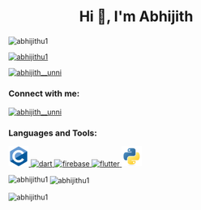 <h1 align="center">Hi 👋, I'm Abhijith</h1>
<h3 align="center"></h3>

<p align="left"> <img src="https://komarev.com/ghpvc/?username=abhijithu1&label=Profile%20views&color=0e75b6&style=flat" alt="abhijithu1" /> </p>

<p align="left"> <a href="https://github.com/ryo-ma/github-profile-trophy"><img src="https://github-profile-trophy.vercel.app/?username=abhijithu1" alt="abhijithu1" /></a> </p>

<p align="left"> <a href="https://twitter.com/abhijith__unni" target="blank"><img src="https://img.shields.io/twitter/follow/abhijith__unni?logo=twitter&style=for-the-badge" alt="abhijith__unni" /></a> </p>


<h3 align="left">Connect with me:</h3>
<p align="left">
<a href="https://twitter.com/abhijith__unni" target="blank"><img align="center" src="https://raw.githubusercontent.com/rahuldkjain/github-profile-readme-generator/master/src/images/icons/Social/twitter.svg" alt="abhijith__unni" height="30" width="40" /></a>
</p>

<h3 align="left">Languages and Tools:</h3>
<p align="left"> <a href="https://www.cprogramming.com/" target="_blank" rel="noreferrer"> <img src="https://raw.githubusercontent.com/devicons/devicon/master/icons/c/c-original.svg" alt="c" width="40" height="40"/> </a> <a href="https://dart.dev" target="_blank" rel="noreferrer"> <img src="https://www.vectorlogo.zone/logos/dartlang/dartlang-icon.svg" alt="dart" width="40" height="40"/> </a> <a href="https://firebase.google.com/" target="_blank" rel="noreferrer"> <img src="https://www.vectorlogo.zone/logos/firebase/firebase-icon.svg" alt="firebase" width="40" height="40"/> </a> <a href="https://flutter.dev" target="_blank" rel="noreferrer"> <img src="https://www.vectorlogo.zone/logos/flutterio/flutterio-icon.svg" alt="flutter" width="40" height="40"/> </a> <a href="https://www.python.org" target="_blank" rel="noreferrer"> <img src="https://raw.githubusercontent.com/devicons/devicon/master/icons/python/python-original.svg" alt="python" width="40" height="40"/> </a> </p>

<p><img align="left" src="https://github-readme-stats.vercel.app/api/top-langs?username=abhijithu1&show_icons=true&locale=en&layout=compact" alt="abhijithu1" /></p>

<p>&nbsp;<img align="center" src="https://github-readme-stats.vercel.app/api?username=abhijithu1&show_icons=true&locale=en" alt="abhijithu1" /></p>

<p><img align="center" src="https://github-readme-streak-stats.herokuapp.com/?user=abhijithu1&" alt="abhijithu1" /></p>
